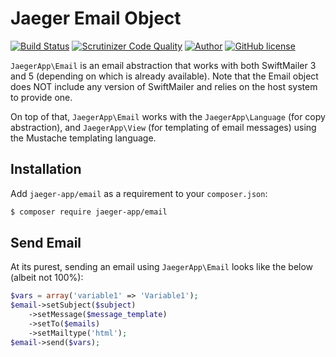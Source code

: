 # Jaeger Email Object

[![Build Status](https://travis-ci.org/jaeger-app/email.svg?branch=master)](https://travis-ci.org/jaeger-app/email)
[![Scrutinizer Code Quality](https://scrutinizer-ci.com/g/jaeger-app/email/badges/quality-score.png?b=master)](https://scrutinizer-ci.com/g/jaeger-app/email/?branch=master)
[![Author](http://img.shields.io/badge/author-@mithra62-blue.svg?style=flat-square)](https://twitter.com/mithra62)
[![GitHub license](https://img.shields.io/badge/license-MIT-blue.svg)](https://raw.githubusercontent.com/jaeger-app/bootstrap/master/LICENSE) 

`JaegerApp\Email` is an email abstraction that works with both SwiftMailer 3 and 5 (depending on which is already available). Note that the Email object does NOT include any version of SwiftMailer and relies on the host system to provide one. 

On top of that, `JaegerApp\Email` works with the `JaegerApp\Language` (for copy abstraction), and `JaegerApp\View` (for templating of email messages) using the Mustache templating language. 

## Installation
Add `jaeger-app/email` as a requirement to your `composer.json`:

```bash
$ composer require jaeger-app/email
```

## Send Email

At its purest, sending an email using `JaegerApp\Email` looks like the below (albeit not 100%):

```php
$vars = array('variable1' => 'Variable1');
$email->setSubject($subject)
	->setMessage($message_template)
	->setTo($emails)
	->setMailtype('html');
$email->send($vars);
```